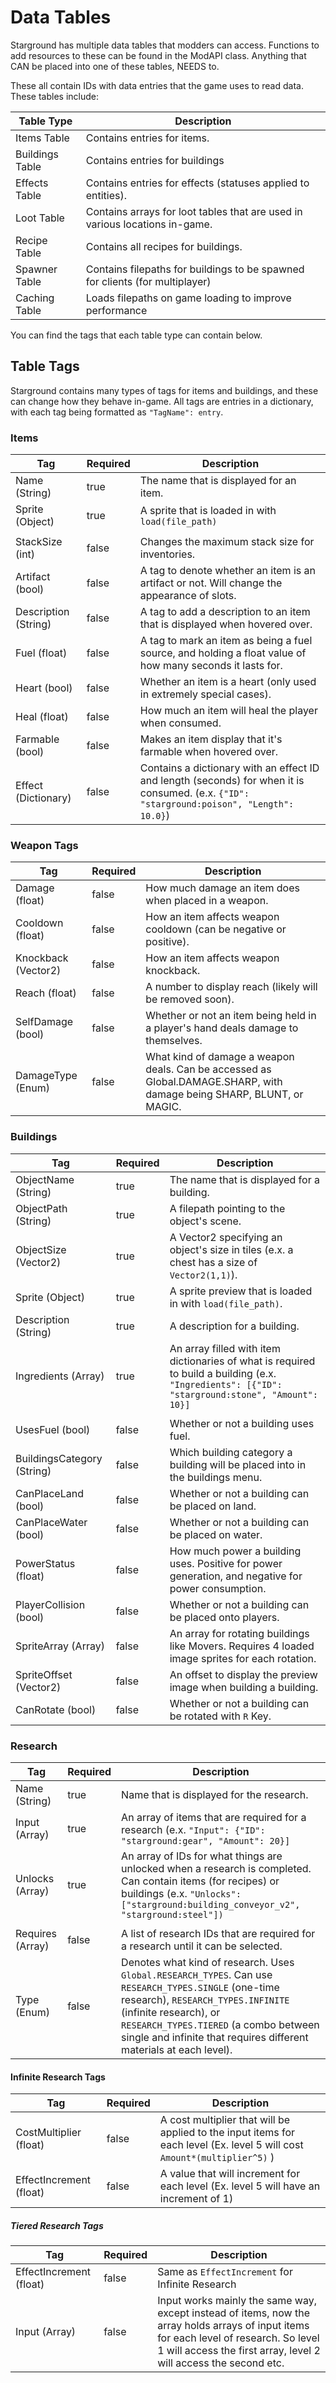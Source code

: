 # Data Tables
Starground has multiple data tables that modders can access. Functions to add resources to these can be found in the ModAPI class. Anything that CAN be placed into one of these tables, NEEDS to.

These all contain IDs with data entries that the game uses to read data. These tables include:

| Table Type      | Description                                                                  |
| --------------- | ---------------------------------------------------------------------------- |
| Items Table     | Contains entries for items.                                                  |
| Buildings Table | Contains entries for buildings                                               |
| Effects Table   | Contains entries for effects (statuses applied to entities).                 |
| Loot Table      | Contains arrays for loot tables that are used in various locations in-game.  |
| Recipe Table    | Contains all recipes for buildings.                                          |
| Spawner Table   | Contains filepaths for buildings to be spawned for clients (for multiplayer) |
| Caching Table   | Loads filepaths on game loading to improve performance                       |

You can find the tags that each table type can contain below.


##  Table Tags

Starground contains many types of tags for items and buildings, and these can change how they behave in-game. All tags are entries in a dictionary, with each tag being formatted as `"TagName": entry`.

### Items
| Tag                  | Required | Description                                                                                                                                |
| -------------------- | -------- | ------------------------------------------------------------------------------------------------------------------------------------------ |
| Name (String)        | true     | The name that is displayed for an item.                                                                                                    |
| Sprite (Object)      | true     | A sprite that is loaded in with `load(file_path)`                                                                                          |
|                      |          |                                                                                                                                            |
| StackSize (int)      | false    | Changes the maximum stack size for inventories.                                                                                            |
| Artifact (bool)      | false    | A tag to denote whether an item is an artifact or not. Will change the appearance of slots.                                                |
| Description (String) | false    | A tag to add a description to an item that is displayed when hovered over.                                                                 |
| Fuel (float)         | false    | A tag to mark an item as being a fuel source, and holding a float value of how many seconds it lasts for.                                  |
| Heart (bool)         | false    | Whether an item is a heart (only used in extremely special cases).                                                                         |
| Heal (float)         | false    | How much an item will heal the player when consumed.                                                                                       |
| Farmable (bool)      | false    | Makes an item display that it's farmable when hovered over.                                                                                |
| Effect (Dictionary)  | false    | Contains a dictionary with an effect ID and length (seconds) for when it is consumed. (e.x. `{"ID": "starground:poison", "Length": 10.0}`) |


### Weapon Tags

| Tag                 | Required | Description                                                                                                           |
| ------------------- | -------- | --------------------------------------------------------------------------------------------------------------------- |
| Damage (float)      | false    | How much damage an item does when placed in a weapon.                                                                 |
| Cooldown (float)    | false    | How an item affects weapon cooldown (can be negative or positive).                                                    |
| Knockback (Vector2) | false    | How an item affects weapon knockback.                                                                                 |
| Reach (float)       | false    | A number to display reach (likely will be removed soon).                                                              |
| SelfDamage (bool)   | false    | Whether or not an item being held in a player's hand deals damage to themselves.                                      |
| DamageType (Enum)   | false    | What kind of damage a weapon deals. Can be accessed as Global.DAMAGE.SHARP, with damage being SHARP, BLUNT, or MAGIC. |

### Buildings


| Tag                        | Required | Description                                                                                                                                      |
| -------------------------- | -------- | ------------------------------------------------------------------------------------------------------------------------------------------------ |
| ObjectName (String)        | true     | The name that is displayed for a building.                                                                                                       |
| ObjectPath (String)        | true     | A filepath pointing to the object's scene.                                                                                                       |
| ObjectSize (Vector2)       | true     | A Vector2 specifying an object's size in tiles (e.x. a chest has a size of `Vector2(1,1)`).                                                      |
| Sprite (Object)            | true     | A sprite preview that is loaded in with `load(file_path)`.                                                                                       |
| Description (String)       | true     | A description for a building.                                                                                                                    |
| Ingredients (Array)        | true     | An array filled with item dictionaries of what is required to build a building (e.x. `"Ingredients": [{"ID": "starground:stone", "Amount": 10}]` |
|                            |          |                                                                                                                                                  |
| UsesFuel (bool)            | false    | Whether or not a building uses fuel.                                                                                                             |
| BuildingsCategory (String) | false    | Which building category a building will be placed into in the buildings menu.                                                                    |
| CanPlaceLand (bool)        | false    | Whether or not a building can be placed on land.                                                                                                 |
| CanPlaceWater (bool)       | false    | Whether or not a building can be placed on water.                                                                                                |
| PowerStatus (float)        | false    | How much power a building uses. Positive for power generation, and negative for power consumption.                                               |
| PlayerCollision (bool)     | false    | Whether or not a building can be placed onto players.                                                                                            |
| SpriteArray (Array)        | false    | An array for rotating buildings like Movers. Requires 4 loaded image sprites for each rotation.                                                  |
| SpriteOffset (Vector2)     | false    | An offset to display the preview image when building a building.                                                                                 |
| CanRotate (bool)           | false    | Whether or not a building can be rotated with `R` Key.                                                                                           |

### Research


| Tag              | Required | Description                                                                                                                                                                                                                                                                        |
| ---------------- | -------- | ---------------------------------------------------------------------------------------------------------------------------------------------------------------------------------------------------------------------------------------------------------------------------------- |
| Name (String)    | true     | Name that is displayed for the research.                                                                                                                                                                                                                                           |
| Input (Array)    | true     | An array of items that are required for a research (e.x. `"Input": {"ID": "starground:gear", "Amount": 20}]`                                                                                                                                                                       |
| Unlocks (Array)  | true     | An array of IDs for what things are unlocked when a research is completed. Can contain items (for recipes) or buildings (e.x. `"Unlocks": ["starground:building_conveyor_v2", "starground:steel"])`                                                                                |
|                  |          |                                                                                                                                                                                                                                                                                    |
| Requires (Array) | false    | A list of research IDs that are required for a research until it can be selected.                                                                                                                                                                                                  |
| Type (Enum)      | false    | Denotes what kind of research. Uses `Global.RESEARCH_TYPES`. Can use `RESEARCH_TYPES.SINGLE` (one-time research), `RESEARCH_TYPES.INFINITE` (infinite research), or `RESEARCH_TYPES.TIERED` (a combo between single and infinite that requires different materials at each level). |
#### Infinite Research Tags

| Tag                     | Required | Description                                                                                                               |
| ----------------------- | -------- | ------------------------------------------------------------------------------------------------------------------------- |
| CostMultiplier (float)  | false    | A cost multiplier that will be applied to the input items for each level (Ex. level 5 will cost `Amount*(multiplier^5)` ) |
| EffectIncrement (float) | false    | A value that will increment for each level (Ex. level 5 will have an increment of 1)                                      |

##### Tiered Research Tags

| Tag                     | Required | Description                                                                                                                                                                                                  |
| ----------------------- | -------- | ------------------------------------------------------------------------------------------------------------------------------------------------------------------------------------------------------------ |
| EffectIncrement (float) | false    | Same as `EffectIncrement` for Infinite Research                                                                                                                                                              |
| Input (Array)           | false    |  Input works mainly the same way, except instead of items, now the array holds arrays of input items for each level of research. So level 1 will access the first array, level 2 will access the second etc. |
